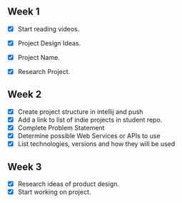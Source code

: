 ## Week 1
- [x] Start reading videos.
- [x] Project Design Ideas.
- [x] Project Name.
- [x] Research Project.


## Week 2

- [x] Create project structure in intellij and push
- [x]  Add a link to list of indie projects in student repo.
- [x]  Complete Problem Statement
- [x]  Determine possible Web Services or APIs to use
- [x]  List technologies, versions and how they will be used

## Week 3

- [x] Research ideas of product design.
- [x]  Start working on project.
